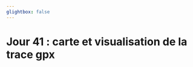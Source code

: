 ```yaml
---
glightbox: false
---
```


# Jour 41 : carte et visualisation de la trace gpx

<style> #map { width: auto; height: 400px; margin: 0;} </style>

<div id="map"></div>

<script> 
var mygpxurl = "/f3/fr/assets/gpx/GPX41.gpx";
</script>

<script src="/f3/fr/javascripts/mygpx.js"> </script>
